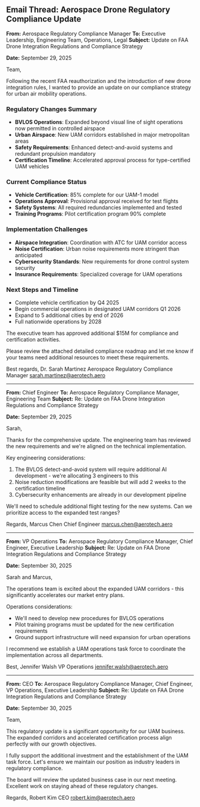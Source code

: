 ## Email Thread: Aerospace Drone Regulatory Compliance Update

**From:** Aerospace Regulatory Compliance Manager
**To:** Executive Leadership, Engineering Team, Operations, Legal
**Subject:** Update on FAA Drone Integration Regulations and Compliance Strategy

**Date:** September 29, 2025

Team,

Following the recent FAA reauthorization and the introduction of new drone integration rules, I wanted to provide an update on our compliance strategy for urban air mobility operations.

### Regulatory Changes Summary
- **BVLOS Operations**: Expanded beyond visual line of sight operations now permitted in controlled airspace
- **Urban Airspace**: New UAM corridors established in major metropolitan areas
- **Safety Requirements**: Enhanced detect-and-avoid systems and redundant propulsion mandatory
- **Certification Timeline**: Accelerated approval process for type-certified UAM vehicles

### Current Compliance Status
- **Vehicle Certification**: 85% complete for our UAM-1 model
- **Operations Approval**: Provisional approval received for test flights
- **Safety Systems**: All required redundancies implemented and tested
- **Training Programs**: Pilot certification program 90% complete

### Implementation Challenges
- **Airspace Integration**: Coordination with ATC for UAM corridor access
- **Noise Certification**: Urban noise requirements more stringent than anticipated
- **Cybersecurity Standards**: New requirements for drone control system security
- **Insurance Requirements**: Specialized coverage for UAM operations

### Next Steps and Timeline
- Complete vehicle certification by Q4 2025
- Begin commercial operations in designated UAM corridors Q1 2026
- Expand to 5 additional cities by end of 2026
- Full nationwide operations by 2028

The executive team has approved additional $15M for compliance and certification activities.

Please review the attached detailed compliance roadmap and let me know if your teams need additional resources to meet these requirements.

Best regards,
Dr. Sarah Martinez
Aerospace Regulatory Compliance Manager
sarah.martinez@aerotech.aero

---

**From:** Chief Engineer
**To:** Aerospace Regulatory Compliance Manager, Engineering Team
**Subject:** Re: Update on FAA Drone Integration Regulations and Compliance Strategy

**Date:** September 29, 2025

Sarah,

Thanks for the comprehensive update. The engineering team has reviewed the new requirements and we're aligned on the technical implementation.

Key engineering considerations:
1. The BVLOS detect-and-avoid system will require additional AI development - we're allocating 3 engineers to this
2. Noise reduction modifications are feasible but will add 2 weeks to the certification timeline
3. Cybersecurity enhancements are already in our development pipeline

We'll need to schedule additional flight testing for the new systems. Can we prioritize access to the expanded test ranges?

Regards,
Marcus Chen
Chief Engineer
marcus.chen@aerotech.aero

---

**From:** VP Operations
**To:** Aerospace Regulatory Compliance Manager, Chief Engineer, Executive Leadership
**Subject:** Re: Update on FAA Drone Integration Regulations and Compliance Strategy

**Date:** September 30, 2025

Sarah and Marcus,

The operations team is excited about the expanded UAM corridors - this significantly accelerates our market entry plans.

Operations considerations:
- We'll need to develop new procedures for BVLOS operations
- Pilot training programs must be updated for the new certification requirements
- Ground support infrastructure will need expansion for urban operations

I recommend we establish a UAM operations task force to coordinate the implementation across all departments.

Best,
Jennifer Walsh
VP Operations
jennifer.walsh@aerotech.aero

---

**From:** CEO
**To:** Aerospace Regulatory Compliance Manager, Chief Engineer, VP Operations, Executive Leadership
**Subject:** Re: Update on FAA Drone Integration Regulations and Compliance Strategy

**Date:** September 30, 2025

Team,

This regulatory update is a significant opportunity for our UAM business. The expanded corridors and accelerated certification process align perfectly with our growth objectives.

I fully support the additional investment and the establishment of the UAM task force. Let's ensure we maintain our position as industry leaders in regulatory compliance.

The board will review the updated business case in our next meeting. Excellent work on staying ahead of these regulatory changes.

Regards,
Robert Kim
CEO
robert.kim@aerotech.aero
